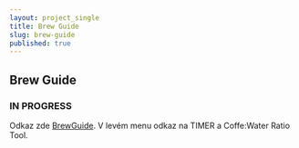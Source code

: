 ```yaml
---
layout: project_single
title: Brew Guide
slug: brew-guide
published: true
---
```

## Brew Guide

### IN PROGRESS

Odkaz zde [BrewGuide](https://www.zdenekbarcaj.cz/brewguide/). 
V levém menu odkaz na TIMER a Coffe:Water Ratio Tool.
